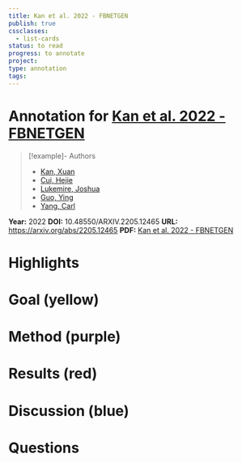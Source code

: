 ```yaml
---
title: Kan et al. 2022 - FBNETGEN
publish: true
cssclasses:
  - list-cards
status: to read
progress: to annotate
project:
type: annotation
tags:
---
```

# Annotation for [Kan et al. 2022 - FBNETGEN](Papers/References/Kan%20et%20al.%202022%20-%20FBNETGEN)

> [!example]- Authors
> - [Kan, Xuan](Papers/People/Kan%20Xuan)
> - [Cui, Hejie](Papers/People/Cui%20Hejie)
> - [Lukemire, Joshua](Papers/People/Lukemire%20Joshua)
> - [Guo, Ying](Papers/People/Guo%20Ying)
> - [Yang, Carl](Papers/People/Yang%20Carl)

**Year:** 2022
**DOI:** 10.48550/ARXIV.2205.12465
**URL:** https://arxiv.org/abs/2205.12465
**PDF:** [Kan et al. 2022 - FBNETGEN](Papers/PDFs/Kan%20et%20al.%202022%20-%20FBNETGEN%20Task-aware%20GNN-based%20fMRI%20Analysis%20via%20Functional%20Brain%20Network%20Generation.pdf)

# Highlights


# Goal (yellow)


# Method (purple)


# Results (red)


# Discussion (blue)


# Questions

